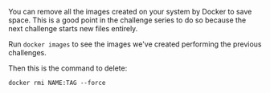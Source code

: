 You can remove all the images created on your system by Docker to save space. This is a good point in the challenge series to do so because the next challenge starts new files entirely.

Run `docker images` to see the images we've created performing the previous challenges.

Then this is the command to delete:
```
docker rmi NAME:TAG --force
```

